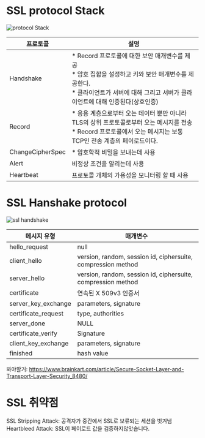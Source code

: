# SSL protocol Stack
![protocol Stack](https://img.brainkart.com/imagebk9/ZZjtoMH.jpg)


| 프로토콜 | 설명                |
| -------- | -----------------  | 
| Handshake| * Record 프로토콜에 대한 보안 매개변수를 제공 <br> * 암호 집합을 설정하고 키와 보안 매개변수를 제공한다. <br> * 클라이언트가 서버에 대해 그리고 서버가 클라이언트에 대해 인증된다(상호인증)|
| Record   | * 응용 계층으로부터 오는 데이터 뿐만 아니라 TLS의 상위 프로토콜로부터 오는 메시지를 전송 <br> * Record 프로토콜에서 오는 메시지는 보통 TCP인 전송 계층의 페이로드이다. |
| ChangeCipherSpec | * 암호학적 비밀을 보내는데 사용 |
| Alert    | 비정상 조건을 알리는데 사용 |
| Heartbeat| 프로토콜 개체의 가용성을 모니터링 할 때 사용|

# SSL Hanshake protocol
![ssl handshake](https://img.brainkart.com/imagebk9/QXH36wj.jpg)

| 메시지 유형 | 매개변수 |
| ----------- | ------- |
| hello_request | null |
| client_hello  | version, random, session id, ciphersuite, compression method|
| server_hello  | version, random, session id, ciphersuite, compression method|
| certificate   | 연속된 X 509v3 인증서|
| server_key_exchange| parameters, signature|
| certificate_request| type, authorities|
| server_done   | NULL |
| certificate_verify | Signature |
| client_key_exchange| parameters, signature|
| finished      | hash value |

봐야할거: https://www.brainkart.com/article/Secure-Socket-Layer-and-Transport-Layer-Security_8480/

# SSL 취약점

SSL Stripping Attack: 공격자가 중간에서 SSL로 보류되는 세션을 벗겨냄
Heartbleed Attack: SSL이 페이로드 값을 검증하지않앗습니다. 
